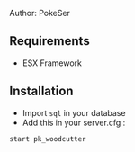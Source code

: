 Author: PokeSer

## Requirements
 - ESX Framework

## Installation
- Import `sql` in your database
- Add this in your server.cfg :

```
start pk_woodcutter